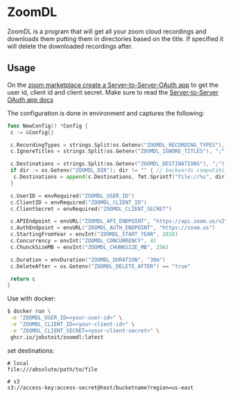 # ZoomDL

ZoomDL is a program that will get all your zoom cloud recordings and downloads them putting them in directories based on the title.
If specified it will delete the downloaded recordings after.

## Usage

On the [zoom marketplace create a Server-to-Server-OAuth app](https://marketplace.zoom.us/develop/create) to get the user id, client id and client secret.
Make sure to read the [Server-to-Server OAuth app docs](https://marketplace.zoom.us/docs/guides/build/server-to-server-oauth-app/)

The configuration is done in environment and captures the following:

```go
func NewConfig() *Config {
 c := &Config{}

 c.RecordingTypes = strings.Split(os.Getenv("ZOOMDL_RECORDING_TYPES"), ";")
 c.IgnoreTitles = strings.Split(os.Getenv("ZOOMDL_IGNORE_TITLES"), ";")

 c.Destinations = strings.Split(os.Getenv("ZOOMDL_DESTINATIONS"), ";")
 if dir := os.Getenv("ZOOMDL_DIR"); dir != "" { // backwards compatibility
  c.Destinations = append(c.Destinations, fmt.Sprintf("file://%s", dir))
 }

 c.UserID = envRequired("ZOOMDL_USER_ID")
 c.ClientID = envRequired("ZOOMDL_CLIENT_ID")
 c.ClientSecret = envRequired("ZOOMDL_CLIENT_SECRET")

 c.APIEndpoint = envURL("ZOOMDL_API_ENDPOINT", "https://api.zoom.us/v2")
 c.AuthEndpoint = envURL("ZOOMDL_AUTH_ENDPOINT", "https://zoom.us")
 c.StartingFromYear = envInt("ZOOMDL_START_YEAR", 2018)
 c.Concurrency = envInt("ZOOMDL_CONCURRENCY", 4)
 c.ChunckSizeMB = envInt("ZOOMDL_CHUNKSIZE_MB", 256)

 c.Duration = envDuration("ZOOMDL_DURATION", "30m")
 c.DeleteAfter = os.Getenv("ZOOMDL_DELETE_AFTER") == "true"

 return c
}
```

Use with docker:

```sh
$ docker run \
 -e "ZOOMDL_USER_ID=<your-user-id>" \
 -e "ZOOMDL_CLIENT_ID=<your-client-id>" \
 -e "ZOOMDL_CLIENT_SECRET=<your-client-secret>" \
 ghcr.io/jobstoit/zoomdl:latest
```

set destinations:

```
# local
file:///absolute/path/to/file

# s3
s3://access-key:access-secret@host/bucketname?region=us-east
```
